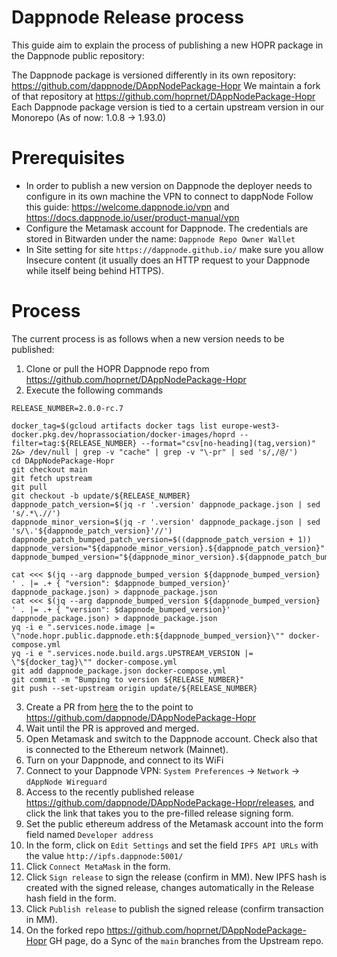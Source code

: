 # Dappnode Release process

This guide aim to explain the process of publishing a new HOPR package in the Dappnode public repository:

The Dappnode package is versioned differently in its own repository: https://github.com/dappnode/DAppNodePackage-Hopr
We maintain a fork of that repository at https://github.com/hoprnet/DAppNodePackage-Hopr
Each Dappnode package version is tied to a certain upstream version in our Monorepo (As of now: 1.0.8 -> 1.93.0)

# Prerequisites

- In order to publish a new version on Dappnode the deployer needs to configure in its own machine the VPN to connect to dappNode
  Follow this guide: https://welcome.dappnode.io/vpn and https://docs.dappnode.io/user/product-manual/vpn
- Configure the Metamask account for Dappnode. The credentials are stored in Bitwarden under the name: `Dappnode Repo Owner Wallet`
- In Site setting for site `https://dappnode.github.io/` make sure you allow Insecure content (it usually does an HTTP request to your Dappnode while itself being behind HTTPS).

# Process

The current process is as follows when a new version needs to be published:

1. Clone or pull the HOPR Dappnode repo from https://github.com/hoprnet/DAppNodePackage-Hopr
2. Execute the following commands

```
RELEASE_NUMBER=2.0.0-rc.7

docker_tag=$(gcloud artifacts docker tags list europe-west3-docker.pkg.dev/hoprassociation/docker-images/hoprd --filter=tag:${RELEASE_NUMBER} --format="csv[no-heading](tag,version)" 2&> /dev/null | grep -v "cache" | grep -v "\-pr" | sed 's/,/@/')
cd DAppNodePackage-Hopr
git checkout main
git fetch upstream
git pull
git checkout -b update/${RELEASE_NUMBER}
dappnode_patch_version=$(jq -r '.version' dappnode_package.json | sed 's/.*\.//')
dappnode_minor_version=$(jq -r '.version' dappnode_package.json | sed 's/\.'${dappnode_patch_version}'//')
dappnode_patch_bumped_patch_version=$((dappnode_patch_version + 1))
dappnode_version="${dappnode_minor_version}.${dappnode_patch_version}"
dappnode_bumped_version="${dappnode_minor_version}.${dappnode_patch_bumped_patch_version}"

cat <<< $(jq --arg dappnode_bumped_version ${dappnode_bumped_version} ' . |= .+ { "version": $dappnode_bumped_version}' dappnode_package.json) > dappnode_package.json
cat <<< $(jq --arg dappnode_bumped_version ${dappnode_bumped_version} ' . |= .+ { "version": $dappnode_bumped_version}' dappnode_package.json) > dappnode_package.json
yq -i e ".services.node.image |= \"node.hopr.public.dappnode.eth:${dappnode_bumped_version}\"" docker-compose.yml
yq -i e ".services.node.build.args.UPSTREAM_VERSION |= \"${docker_tag}\"" docker-compose.yml
git add dappnode_package.json docker-compose.yml
git commit -m "Bumping to version ${RELEASE_NUMBER}"
git push --set-upstream origin update/${RELEASE_NUMBER}
```

3. Create a PR from [here](https://github.com/hoprnet/DAppNodePackage-Hopr) the to the point to https://github.com/dappnode/DAppNodePackage-Hopr
4. Wait until the PR is approved and merged.
5. Open Metamask and switch to the Dappnode account. Check also that is connected to the Ethereum network (Mainnet).
6. Turn on your Dappnode, and connect to its WiFi
7. Connect to your Dappnode VPN: `System Preferences` -> `Network` -> `dAppNode Wireguard`
8. Access to the recently published release https://github.com/dappnode/DAppNodePackage-Hopr/releases, and click the link that takes you to the pre-filled release signing form.
9. Set the public ethereum address of the Metamask account into the form field named `Developer address`
10. In the form, click on `Edit Settings` and set the field `IPFS API URLs` with the value `http://ipfs.dappnode:5001/`
10. Click `Connect MetaMask` in the form.
11. Click `Sign release` to sign the release (confirm in MM). New IPFS hash is created with the signed release, changes automatically in the Release hash field in the form.
12. Click `Publish release` to publish the signed release (confirm transaction in MM).
13. On the forked repo https://github.com/hoprnet/DAppNodePackage-Hopr GH page, do a Sync of the `main` branches from the Upstream repo.
